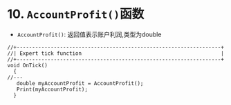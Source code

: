 # 10. `AccountProfit()`函数

- `AccountProfit()`: 返回值表示账户利润,类型为double

```mq4
//+------------------------------------------------------------------+
//| Expert tick function                                             |
//+------------------------------------------------------------------+
void OnTick()
  {
//---
   double myAccountProfit = AccountProfit();
   Print(myAccountProfit);
  }
```
